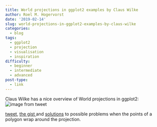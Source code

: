 ```yaml
---
title: World projections in ggplot2 examples by Claus Wilke
author: Roel M. Hogervorst
date: '2019-02-14'
slug: world-projections-in-ggplot2-examples-by-claus-wilke
categories:
  - blog
tags:
  - ggplot2
  - projection
  - visualisation
  - inspiration
difficulty:
  - beginner
  - intermediate
  - advanced
post-type:
  - link
---
```


Claus Wilke has a nice overview of World projections in ggplot2:
![image from tweet](/images/google_projection_ggplot2.jpeg)

[tweet](https://twitter.com/ClausWilke/status/1066024436208406529), 
[the gist ](https://gist.github.com/clauswilke/783e1a8ee3233775c9c3b8bfe531e28a) 
and [solutions](https://twitter.com/ClausWilke/status/1066024436208406529) to possible problems when the points of a polygon wrap around the
projection.
